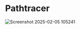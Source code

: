 # Pathtracer


![Screenshot 2025-02-05 105241](https://github.com/user-attachments/assets/3ca8c849-8228-4fae-9e99-9a9ec3d2219b)
